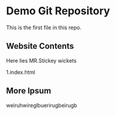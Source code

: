 # Demo Git Repository
This is the first file in this repo.

## Website Contents


Here lies MR.Stickey wickets

1.index.html

## More Ipsum

weiruhwireglbuerirugbeirugb